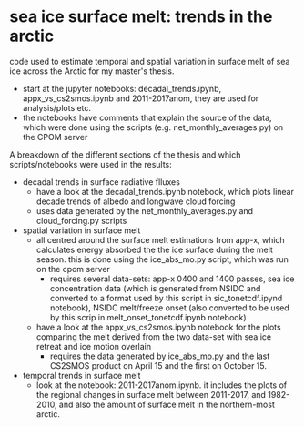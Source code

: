 # sea ice surface melt: trends in the arctic
code used to estimate temporal and spatial variation in surface melt of sea ice across the Arctic for my master's thesis.

- start at the jupyter notebooks: decadal_trends.ipynb, appx_vs_cs2smos.ipynb and 2011-2017anom, they are used for analysis/plots etc.
- the notebooks have comments that explain the source of the data, which were done using the scripts (e.g. net_monthly_averages.py) on the CPOM server

A breakdown of the different sections of the thesis and which scripts/notebooks were used in the results:

- decadal trends in surface radiative flluxes
  - have a look at the decadal_trends.ipynb notebook, which plots linear decade trends of albedo and longwave cloud forcing
  - uses data generated by the net_monthly_averages.py and cloud_forcing.py scripts
- spatial variation in surface melt
  - all centred around the surface melt estimations from app-x, which calculates energy absorbed the the ice surface during the melt season. this is done using the ice_abs_mo.py script, which was run on the cpom server
    - requires several data-sets: app-x 0400 and 1400 passes, sea ice concentration data (which is generated from NSIDC and converted to a format used by this script in sic_tonetcdf.ipynd notebook), NSIDC melt/freeze onset (also converted to be used by this scrip in melt_onset_tonetcdf.ipynb notebook)
  - have a look at the appx_vs_cs2smos.ipynb notebook for the plots comparing the melt derived from the two data-set with sea ice retreat and ice motion overlain
    - requires the data generated by ice_abs_mo.py and the last CS2SMOS product on April 15 and the first on October 15.
- temporal trends in surface melt
  - look at the notebook: 2011-2017anom.ipynb. it includes the plots of the regional changes in surface melt between 2011-2017, and 1982-2010, and also the amount of surface melt in the northern-most arctic. 
